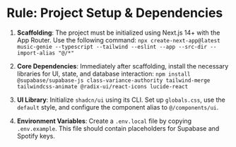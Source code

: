 # Rule: Project Setup & Dependencies

1.  **Scaffolding**: The project must be initialized using Next.js 14+ with the App Router. Use the following command:
    `npx create-next-app@latest music-genie --typescript --tailwind --eslint --app --src-dir --import-alias "@/*"`

2.  **Core Dependencies**: Immediately after scaffolding, install the necessary libraries for UI, state, and database interaction:
    `npm install @supabase/supabase-js class-variance-authority tailwind-merge tailwindcss-animate @radix-ui/react-icons lucide-react`

3.  **UI Library**: Initialize `shadcn/ui` using its CLI. Set up `globals.css`, use the `default` style, and configure the component alias to `@/components/ui`.

4.  **Environment Variables**: Create a `.env.local` file by copying `.env.example`. This file should contain placeholders for Supabase and Spotify keys. 